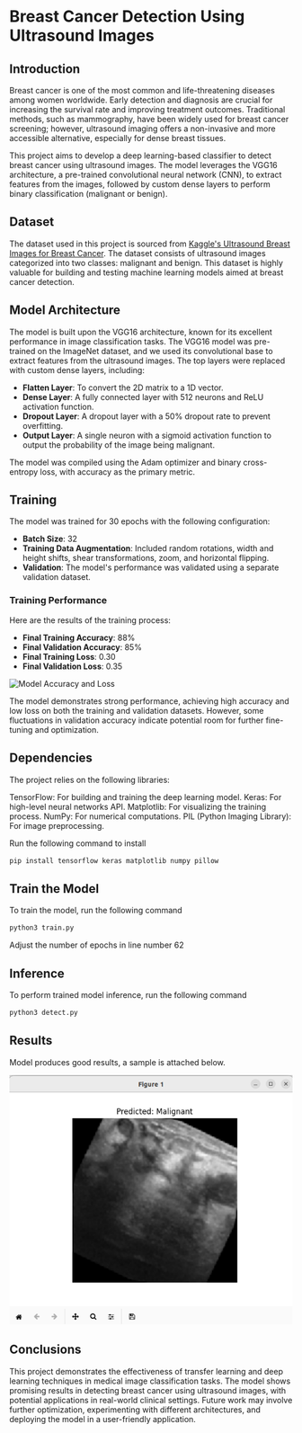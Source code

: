 # Breast Cancer Detection Using Ultrasound Images

## Introduction

Breast cancer is one of the most common and life-threatening diseases among women worldwide. Early detection and diagnosis are crucial for increasing the survival rate and improving treatment outcomes. Traditional methods, such as mammography, have been widely used for breast cancer screening; however, ultrasound imaging offers a non-invasive and more accessible alternative, especially for dense breast tissues.

This project aims to develop a deep learning-based classifier to detect breast cancer using ultrasound images. The model leverages the VGG16 architecture, a pre-trained convolutional neural network (CNN), to extract features from the images, followed by custom dense layers to perform binary classification (malignant or benign).

## Dataset

The dataset used in this project is sourced from [Kaggle's Ultrasound Breast Images for Breast Cancer](https://www.kaggle.com/datasets/vuppalaadithyasairam/ultrasound-breast-images-for-breast-cancer). The dataset consists of ultrasound images categorized into two classes: malignant and benign. This dataset is highly valuable for building and testing machine learning models aimed at breast cancer detection.

## Model Architecture

The model is built upon the VGG16 architecture, known for its excellent performance in image classification tasks. The VGG16 model was pre-trained on the ImageNet dataset, and we used its convolutional base to extract features from the ultrasound images. The top layers were replaced with custom dense layers, including:

- **Flatten Layer**: To convert the 2D matrix to a 1D vector.
- **Dense Layer**: A fully connected layer with 512 neurons and ReLU activation function.
- **Dropout Layer**: A dropout layer with a 50% dropout rate to prevent overfitting.
- **Output Layer**: A single neuron with a sigmoid activation function to output the probability of the image being malignant.

The model was compiled using the Adam optimizer and binary cross-entropy loss, with accuracy as the primary metric.

## Training

The model was trained for 30 epochs with the following configuration:

- **Batch Size**: 32
- **Training Data Augmentation**: Included random rotations, width and height shifts, shear transformations, zoom, and horizontal flipping.
- **Validation**: The model's performance was validated using a separate validation dataset.

### Training Performance

Here are the results of the training process:

- **Final Training Accuracy**: 88%
- **Final Validation Accuracy**: 85%
- **Final Training Loss**: 0.30
- **Final Validation Loss**: 0.35

![Model Accuracy and Loss](Training.png)

The model demonstrates strong performance, achieving high accuracy and low loss on both the training and validation datasets. However, some fluctuations in validation accuracy indicate potential room for further fine-tuning and optimization.

## Dependencies
The project relies on the following libraries:

TensorFlow: For building and training the deep learning model.
Keras: For high-level neural networks API.
Matplotlib: For visualizing the training process.
NumPy: For numerical computations.
PIL (Python Imaging Library): For image preprocessing.

Run the following command to install
```bash
pip install tensorflow keras matplotlib numpy pillow
```

## Train the Model

To train the model, run the following command
```bash
python3 train.py
```
Adjust the number of epochs in line number 62

## Inference 

To perform trained model inference, run the following command
```bash
python3 detect.py
```

## Results
Model produces good results, a sample is attached below.

![Results](Results.png)

## Conclusions 

This project demonstrates the effectiveness of transfer learning and deep learning techniques in medical image classification tasks. The model shows promising results in detecting breast cancer using ultrasound images, with potential applications in real-world clinical settings. Future work may involve further optimization, experimenting with different architectures, and deploying the model in a user-friendly application.
